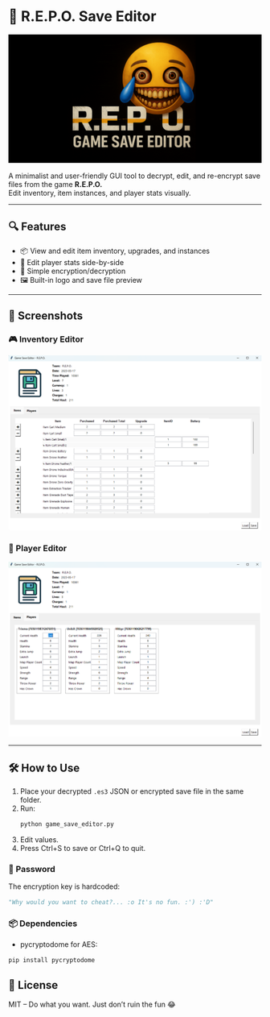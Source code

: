 # 🧠 R.E.P.O. Save Editor

<div align="center">
  <img src="logo.png" alt="R.E.P.O. Logo" style="max-height: 300px; height: auto; width: auto;" />
</div>

A minimalist and user-friendly GUI tool to decrypt, edit, and re-encrypt save files from the game **R.E.P.O.**  
Edit inventory, item instances, and player stats visually.

---

## 🔍 Features

- 📦 View and edit item inventory, upgrades, and instances
- 👥 Edit player stats side-by-side
- 🧠 Simple encryption/decryption
- 🖼️ Built-in logo and save file preview

---

## 📸 Screenshots

### 🎮 Inventory Editor
![Inventory](screenshot_items.png)

### 🧍 Player Editor
![Players](screenshot_players.png)

---

## 🛠️ How to Use

1. Place your decrypted `.es3` JSON or encrypted save file in the same folder.
2. Run:
   ```bash
   python game_save_editor.py
3. Edit values.
4. Press Ctrl+S to save or Ctrl+Q to quit.

### 🔐 Password
The encryption key is hardcoded:
```python
"Why would you want to cheat?... :o It's no fun. :') :'D"
```

### 📦 Dependencies
- pycryptodome for AES:
```bash
pip install pycryptodome
```

## 💬 License
MIT – Do what you want. Just don’t ruin the fun 😂